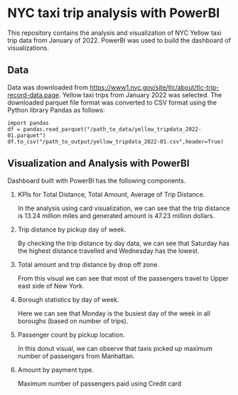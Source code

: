 # NYC taxi trip analysis with PowerBI
This repository contains the analysis and visualization of NYC Yellow taxi trip data from January of 2022. PowerBI was used to build the dashboard of visualizations. 

## Data
Data was downloaded from https://www1.nyc.gov/site/tlc/about/tlc-trip-record-data.page. Yellow taxi trips from January 2022 was selected. The downloaded parquet file format was converted to CSV format using the Python library Pandas as follows:

```
import pandas
df = pandas.read_parquet("/path_to_data/yellow_tripdata_2022-01.parquet")
df.to_csv("/path_to_output/yellow_tripdata_2022-01.csv",header=True)
```

## Visualization and Analysis with PowerBI
Dashboard built with PowerBI has the following components. 

1. KPIs for Total Distance, Total Amount, Average of Trip Distance. 


   In the analysis using card visualization, we can see that the trip distance is 13.24 million miles and generated amount is 47.23 million dollars.
   
   
2. Trip distance by pickup day of week. 


    By checking the trip distance by day data, we can see that Saturday has the highest distance travelled and Wednesday has the lowest.
    
3. Total amount and trip distance by drop off zone.


    From this visual we can see that most of the passengers travel to Upper east side of New York.
    
    
 4. Borough statistics by day of week. 
 
 
    Here we can see that Monday is the busiest day of the week in all boroughs (based on number of trips). 
    
  5. Passenger count by pickup location. 
  
  
     In this donut visual, we can observe that taxis picked up maximum number of passengers from Manhattan. 
     
  6. Amount by payment type. 
     
     
     Maximum number of passengers paid using Credit card
     
     


